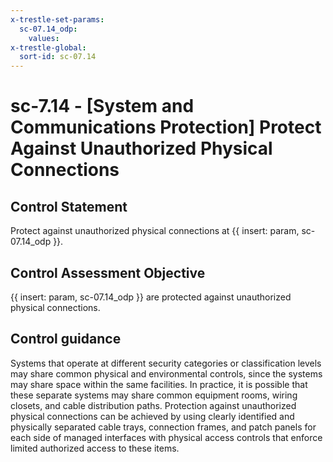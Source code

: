 ```yaml
---
x-trestle-set-params:
  sc-07.14_odp:
    values:
x-trestle-global:
  sort-id: sc-07.14
---
```


# sc-7.14 - \[System and Communications Protection\] Protect Against Unauthorized Physical Connections

## Control Statement

Protect against unauthorized physical connections at {{ insert: param, sc-07.14_odp }}.

## Control Assessment Objective

 {{ insert: param, sc-07.14_odp }} are protected against unauthorized physical connections.

## Control guidance

Systems that operate at different security categories or classification levels may share common physical and environmental controls, since the systems may share space within the same facilities. In practice, it is possible that these separate systems may share common equipment rooms, wiring closets, and cable distribution paths. Protection against unauthorized physical connections can be achieved by using clearly identified and physically separated cable trays, connection frames, and patch panels for each side of managed interfaces with physical access controls that enforce limited authorized access to these items.
